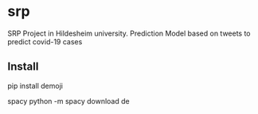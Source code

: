 # srp
SRP Project in Hildesheim university. Prediction Model based on tweets to predict covid-19 cases

## Install
pip install demoji

spacy
python -m spacy download de
